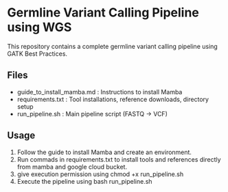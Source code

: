 # Germline Variant Calling Pipeline using WGS

This repository contains a complete germline variant calling pipeline using GATK Best Practices.

## Files
- guide_to_install_mamba.md : Instructions to install Mamba
- requirements.txt          : Tool installations, reference downloads, directory setup
- run_pipeline.sh            : Main pipeline script (FASTQ → VCF)

## Usage
1. Follow the guide to install Mamba and create an environment.
2. Run commads in requirements.txt to install tools and references directly from mamba and google cloud bucket.
3. give execution permission using chmod +x run_pipeline.sh
4. Execute the pipeline using bash run_pipeline.sh


